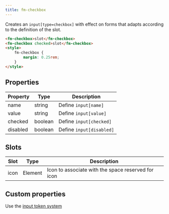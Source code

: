```yaml
---
title: fm-checkbox
---
```


Creates an `input[type=checkbox]` with effect on forms that adapts according to the definition of the slot.

```html preview
<fm-checkbox>slot</fm-checkbox>
<fm-checkbox checked>slot</fm-checkbox>
<style>
    fm-checkbox {
        margin: 0.25rem;
    }
</style>
```

## Properties

| Property | Type    | Description              |
| -------- | ------- | ------------------------ |
| name     | string  | Define `input[name]`     |
| value    | string  | Define `input[value]`    |
| checked  | boolean | Define `input[checked]`  |
| disabled | boolean | Define `input[disabled]` |

## Slots

| Slot | Type    | Description                                        |
| ---- | ------- | -------------------------------------------------- |
| icon | Element | Icon to associate with the space reserved for icon |

## Custom properties

Use the [input token system](/tokens/input)
